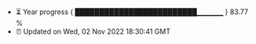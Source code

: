 - ⏳ Year progress { █████████████████████████▁▁▁▁▁ } 83.77 %
- ⏰ Updated on Wed, 02 Nov 2022 18:30:41 GMT

